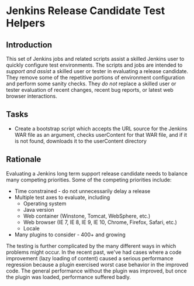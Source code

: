Jenkins Release Candidate Test Helpers
======================================

Introduction
------------

This set of Jenkins jobs and related scripts assist a skilled Jenkins
user to quickly configure test environments.  The scripts and jobs are
intended to *support and assist* a skilled user or tester in
evaluating a release candidate.  They remove some of the repetitive
portions of environment configuration and perform some sanity checks.
They *do not* replace a skilled user or tester evaluation of recent
changes, recent bug reports, or latest web browser interactions.

Tasks
-----

- Create a bootstrap script which accepts the URL source for the
  Jenkins WAR file as an argument, checks userContent for that WAR
  file, and if it is not found, downloads it to the userContent
  directory

Rationale
---------

Evaluating a Jenkins long term support release candidate needs to
balance many competing priorities.  Some of the competing priorities
include:

- Time constrained - do not unnecessarily delay a release
- Multiple test axes to evaluate, including
    - Operating system
    - Java version
    - Web container (Winstone, Tomcat, WebSphere, etc.)
    - Web browser (IE 7, IE 8, IE 9, IE 10, Chrome, Firefox, Safari, etc.)
    - Locale
- Many plugins to consider - 400+ and growing

The testing is further complicated by the many different ways in which
problems might occur.  In the recent past, we've had cases where a
code improvement (lazy loading of content) caused a serious
performance regression because a plugin exercised worst case behavior
in the improved code.  The general performance without the plugin was
improved, but once the plugin was loaded, performance suffered badly.
